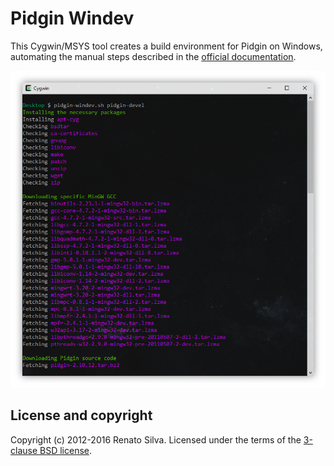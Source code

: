 # Pidgin Windev

This Cygwin/MSYS tool creates a build environment for Pidgin on Windows, automating the manual steps described in the [official documentation](http://developer.pidgin.im/wiki/BuildingWinPidgin).

![Screenshot](pidgin-windev.png)

## License and copyright

Copyright (c) 2012-2016 Renato Silva.
Licensed under the terms of the [3-clause BSD license](LICENSE).
